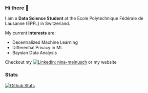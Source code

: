 ### Hi there :leopard:

I am a **Data Science Student** at the Ecole Polytechnique Fédérale de Lausanne (EPFL) in Switzerland.

My current **interests** are: 
- Decentralized Machine Learning 
- Differential Privacy in ML
- Baysian Data Analysis


Checkout my [![Linkedin: nina-mainusch](https://img.shields.io/badge/nina-mainusch-blue?style=flat-square&logo=Linkedin&logoColor=white&link=https://www.linkedin.com/in/nina-mainusch/)](https://www.linkedin.com/in/nina-mainusch/) or my website



### Stats
[![Github Stats](https://github-readme-stats.vercel.app/api?username=nina-mainusch&show_icons=false&theme=synthwave)](https://github.com/anuraghazra/github-readme-stats)

<!---
tokyonight

[![Top Used Languages](https://github-readme-stats.vercel.app/api/top-langs/?username=nina-mainusch)](https://github.com/anuraghazra/github-readme-stats)
-->
